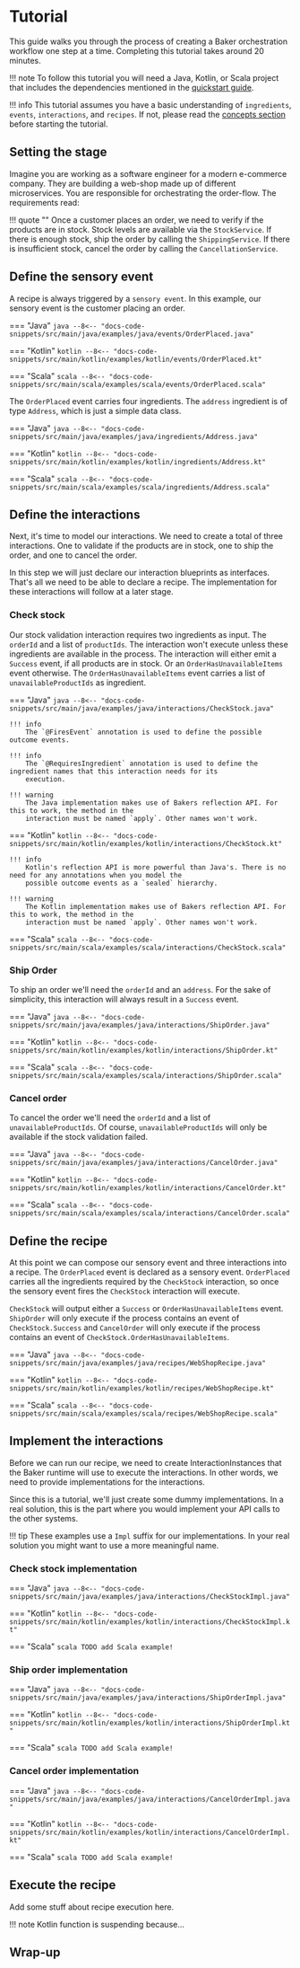 # Tutorial

This guide walks you through the process of creating a Baker orchestration workflow one step at a time. Completing
this tutorial takes around 20 minutes. 

!!! note
    To follow this tutorial you will need a Java, Kotlin, or Scala project that includes the dependencies mentioned in
    the [quickstart guide](../quickstart-guide).

!!! info
    This tutorial assumes you have a basic understanding of `ingredients`, `events`, `interactions`, and `recipes`. If
    not, please read the [concepts section](../concepts) before starting the tutorial.

## Setting the stage

Imagine you are working as a software engineer for a modern e-commerce company. They are building a web-shop made up of 
different microservices. You are responsible for orchestrating the order-flow. The requirements read:

!!! quote ""
    Once a customer places an order, we need to verify if the
    products are in stock. Stock levels are available via the `StockService`. If there is enough stock, ship the order
    by calling the `ShippingService`. If there is insufficient stock, cancel the order by calling the 
    `CancellationService`.

## Define the sensory event

A recipe is always triggered by a `sensory event`. In this example, our sensory event is the customer placing an order.

=== "Java"
    ```java
    --8<-- "docs-code-snippets/src/main/java/examples/java/events/OrderPlaced.java"
    ```

=== "Kotlin"
    ```kotlin
    --8<-- "docs-code-snippets/src/main/kotlin/examples/kotlin/events/OrderPlaced.kt"
    ```

=== "Scala"
    ```scala
    --8<-- "docs-code-snippets/src/main/scala/examples/scala/events/OrderPlaced.scala"
    ```

The `OrderPlaced` event carries four ingredients. The `address` ingredient is of type `Address`, which is just a simple
data class.

=== "Java"
    ```java
    --8<-- "docs-code-snippets/src/main/java/examples/java/ingredients/Address.java"
    ```

=== "Kotlin"
    ```kotlin
    --8<-- "docs-code-snippets/src/main/kotlin/examples/kotlin/ingredients/Address.kt"
    ```

=== "Scala"
    ```scala
    --8<-- "docs-code-snippets/src/main/scala/examples/scala/ingredients/Address.scala"
    ```

## Define the interactions
Next, it's time to model our interactions. We need to create a total of three interactions. One to validate if the products
are in stock, one to ship the order, and one to cancel the order. 

In this step we will just declare our interaction blueprints as interfaces. That's all we need to be able to declare 
a recipe. The implementation for these interactions will follow at a later stage.

### Check stock

Our stock validation interaction requires two ingredients as input. The `orderId` and a list of `productIds`. The
interaction won't execute unless these ingredients are available in the process. The interaction will either emit
a `Success` event, if all products are in stock. Or an `OrderHasUnavailableItems` event otherwise. 
The `OrderHasUnavailableItems` event carries a list of `unavailableProductIds` as ingredient.

=== "Java"
    ```java
    --8<-- "docs-code-snippets/src/main/java/examples/java/interactions/CheckStock.java"
    ```
    
    !!! info
        The `@FiresEvent` annotation is used to define the possible outcome events.

    !!! info
        The `@RequiresIngredient` annotation is used to define the ingredient names that this interaction needs for its
        execution.

    !!! warning
        The Java implementation makes use of Bakers reflection API. For this to work, the method in the
        interaction must be named `apply`. Other names won't work.

=== "Kotlin"
    ```kotlin
    --8<-- "docs-code-snippets/src/main/kotlin/examples/kotlin/interactions/CheckStock.kt"
    ```

    !!! info
        Kotlin's reflection API is more powerful than Java's. There is no need for any annotations when you model the
        possible outcome events as a `sealed` hierarchy.

    !!! warning
        The Kotlin implementation makes use of Bakers reflection API. For this to work, the method in the
        interaction must be named `apply`. Other names won't work.

=== "Scala"
    ```scala
    --8<-- "docs-code-snippets/src/main/scala/examples/scala/interactions/CheckStock.scala"
    ```

### Ship Order

To ship an order we'll need the `orderId` and an `address`. For the sake of simplicity, this interaction will always 
result in a `Success` event.

=== "Java"
    ```java
    --8<-- "docs-code-snippets/src/main/java/examples/java/interactions/ShipOrder.java"
    ```

=== "Kotlin"
    ```kotlin
    --8<-- "docs-code-snippets/src/main/kotlin/examples/kotlin/interactions/ShipOrder.kt"
    ```

=== "Scala"
    ```scala
    --8<-- "docs-code-snippets/src/main/scala/examples/scala/interactions/ShipOrder.scala"
    ```

### Cancel order

To cancel the order we'll need the `orderId` and a list of `unavailableProductIds`. Of course, `unavailableProductIds`
will only be available if the stock validation failed.

=== "Java"
    ```java
    --8<-- "docs-code-snippets/src/main/java/examples/java/interactions/CancelOrder.java"
    ```

=== "Kotlin"
    ```kotlin
    --8<-- "docs-code-snippets/src/main/kotlin/examples/kotlin/interactions/CancelOrder.kt"
    ```

=== "Scala"
    ```scala
    --8<-- "docs-code-snippets/src/main/scala/examples/scala/interactions/CancelOrder.scala"
    ```

## Define the recipe

At this point we can compose our sensory event and three interactions into a recipe. The `OrderPlaced` event is declared
as a sensory event. `OrderPlaced` carries all the ingredients required by the `CheckStock` interaction, so once the
sensory event fires the `CheckStock` interaction will execute.

`CheckStock` will output either a `Success` or `OrderHasUnavailableItems` event. `ShipOrder` will only execute if the
process contains an event of `CheckStock.Success` and `CancelOrder` will only execute if the process contains an event
of `CheckStock.OrderHasUnavailableItems`.

=== "Java"
    ```java
    --8<-- "docs-code-snippets/src/main/java/examples/java/recipes/WebShopRecipe.java"
    ```

=== "Kotlin"
    ```kotlin
    --8<-- "docs-code-snippets/src/main/kotlin/examples/kotlin/recipes/WebShopRecipe.kt"
    ```

=== "Scala"
    ```scala
    --8<-- "docs-code-snippets/src/main/scala/examples/scala/recipes/WebShopRecipe.scala"
    ```

## Implement the interactions

Before we can run our recipe, we need to create InteractionInstances that the Baker runtime will use to execute the 
interactions. In other words, we need to provide implementations for the interactions.

Since this is a tutorial, we'll just create some dummy implementations. In a real solution, this is the part where you
would implement your API calls to the other systems.

!!! tip
    These examples use a `Impl` suffix for our implementations. In your real solution you might want to use a more 
    meaningful name. 

### Check stock implementation

=== "Java"
    ```java
    --8<-- "docs-code-snippets/src/main/java/examples/java/interactions/CheckStockImpl.java"
    ```

=== "Kotlin"
    ```kotlin
    --8<-- "docs-code-snippets/src/main/kotlin/examples/kotlin/interactions/CheckStockImpl.kt"
    ```

=== "Scala"
    ```scala
    TODO add Scala example!
    ```

### Ship order implementation

=== "Java"
    ```java
    --8<-- "docs-code-snippets/src/main/java/examples/java/interactions/ShipOrderImpl.java"
    ```

=== "Kotlin"
    ```kotlin
    --8<-- "docs-code-snippets/src/main/kotlin/examples/kotlin/interactions/ShipOrderImpl.kt"
    ```

=== "Scala"
    ```scala
    TODO add Scala example!
    ```

### Cancel order implementation

=== "Java"
    ```java
    --8<-- "docs-code-snippets/src/main/java/examples/java/interactions/CancelOrderImpl.java"
    ```

=== "Kotlin"
    ```kotlin
    --8<-- "docs-code-snippets/src/main/kotlin/examples/kotlin/interactions/CancelOrderImpl.kt"
    ```

=== "Scala"
    ```scala
    TODO add Scala example!
    ```

## Execute the recipe

Add some stuff about recipe execution here.

!!! note
    Kotlin function is suspending because...

## Wrap-up
